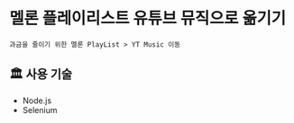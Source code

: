 # 멜론 플레이리스트 유튜브 뮤직으로 옮기기
```
과금을 줄이기 위한 멜론 PlayList > YT Music 이동
```

## 🏛️ 사용 기술
- Node.js
- Selenium
